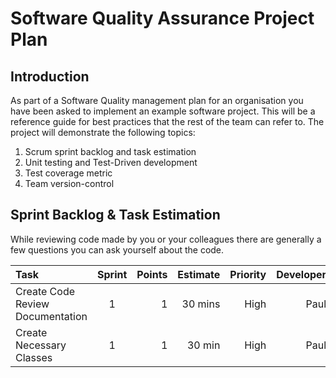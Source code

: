 # Software Quality Assurance Project Plan #
## Introduction ## 

As part of a Software Quality management plan for an organisation you have been asked to implement an example software project. This will be a reference guide for best practices that the rest of the team can refer to. The project will demonstrate the following topics:

1. Scrum sprint backlog and task estimation
2. Unit testing and Test-Driven development
3. Test coverage metric
4. Team version-control 


## Sprint Backlog & Task Estimation ##
While reviewing code made by you or your colleagues there are generally a few questions you can ask yourself about the code.


| Task        | Sprint      | Points        | Estimate    | Priority  |  Developer  | 
| :---        |    :----:   |          ---: |         ---:|       ---:|      ---:|
| Create Code Review Documentation  | 1      | 1         | 30 mins |High |Paul|
| Create Necessary Classes   |  1        | 1     | 30 min  |High | Paul|
